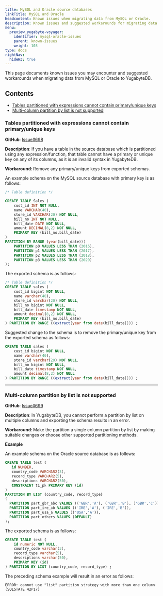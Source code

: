 ```yaml
---
title: MySQL and Oracle source databases
linkTitle: MySQL and Oracle
headcontent: Known issues when migrating data from MySQL or Oracle.
description: Known issues and suggested workarounds for migrating data from MySQL or Oracle.
menu:
  preview_yugabyte-voyager:
    identifier: mysql-oracle-issues
    parent: known-issues
    weight: 103
type: docs
rightNav:
  hideH3: true
---
```


This page documents known issues you may encounter and suggested workarounds when migrating data from MySQL or Oracle to YugabyteDB.

## Contents

- [Tables partitioned with expressions cannot contain primary/unique keys](#tables-partitioned-with-expressions-cannot-contain-primary-unique-keys)
- [Multi-column partition by list is not supported](#multi-column-partition-by-list-is-not-supported)

### Tables partitioned with expressions cannot contain primary/unique keys

**GitHub**: [Issue#698](https://github.com/yugabyte/yb-voyager/issues/698)

**Description**: If you have a table in the source database which is partitioned using any expression/function, that table cannot have a primary or unique key on any of its columns, as it is an invalid syntax in YugabyteDB.

**Workaround**: Remove any primary/unique keys from exported schemas.

An example schema on the MySQL source database with primary key is as follows:

```sql
/* Table definition */

CREATE TABLE Sales (
    cust_id INT NOT NULL,
    name VARCHAR(40),
    store_id VARCHAR(20) NOT NULL,
    bill_no INT NOT NULL,
    bill_date DATE NOT NULL,
    amount DECIMAL(8,2) NOT NULL,
    PRIMARY KEY (bill_no,bill_date)
)
PARTITION BY RANGE (year(bill_date))(
    PARTITION p0 VALUES LESS THAN (2016),
    PARTITION p1 VALUES LESS THAN (2017),
    PARTITION p2 VALUES LESS THAN (2018),
    PARTITION p3 VALUES LESS THAN (2020)
);
```

The exported schema is as follows:

```sql
/* Table definition */
CREATE TABLE sales (
    cust_id bigint NOT NULL,
    name varchar(40),
    store_id varchar(20) NOT NULL,
    bill_no bigint NOT NULL,
    bill_date timestamp NOT NULL,
    amount decimal(8,2) NOT NULL,
    PRIMARY KEY (bill_no,bill_date)
) PARTITION BY RANGE ((extract(year from date(bill_date)))) ;
```

Suggested change to the schema is to remove the primary/unique key from the exported schema as follows:

```sql
CREATE TABLE sales (
    cust_id bigint NOT NULL,
    name varchar(40),
    store_id varchar(20) NOT NULL,
    bill_no bigint NOT NULL,
    bill_date timestamp NOT NULL,
    amount decimal(8,2) NOT NULL
) PARTITION BY RANGE ((extract(year from date(bill_date)))) ;
```

---

### Multi-column partition by list is not supported

**GitHub**: [Issue#699](https://github.com/yugabyte/yb-voyager/issues/699)

**Description**: In YugabyteDB, you cannot perform a partition by list on multiple columns and exporting the schema results in an error.

**Workaround**: Make the partition a single column partition by list by making suitable changes or choose other supported partitioning methods.

**Example**

An example schema on the Oracle source database is as follows:

```sql
CREATE TABLE test (
   id NUMBER,
   country_code VARCHAR2(3),
   record_type VARCHAR2(5),
   descriptions VARCHAR2(50),
   CONSTRAINT t1_pk PRIMARY KEY (id)
)
PARTITION BY LIST (country_code, record_type)
(
  PARTITION part_gbr_abc VALUES (('GBR','A'), ('GBR','B'), ('GBR','C')),
  PARTITION part_ire_ab VALUES (('IRE','A'), ('IRE','B')),
  PARTITION part_usa_a VALUES (('USA','A')),
  PARTITION part_others VALUES (DEFAULT)
);
```

The exported schema is as follows:

```sql
CREATE TABLE test (
    id numeric NOT NULL,
    country_code varchar(3),
    record_type varchar(5),
    descriptions varchar(50),
    PRIMARY KEY (id)
) PARTITION BY LIST (country_code, record_type) ;
```

The preceding schema example will result in an error as follows:

```output
ERROR: cannot use "list" partition strategy with more than one column (SQLSTATE 42P17)
```

